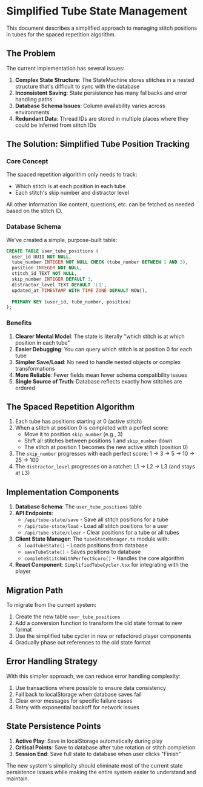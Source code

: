 # Simplified Tube State Management

This document describes a simplified approach to managing stitch positions in tubes for the spaced repetition algorithm.

## The Problem

The current implementation has several issues:

1. **Complex State Structure**: The StateMachine stores stitches in a nested structure that's difficult to sync with the database
2. **Inconsistent Saving**: State persistence has many fallbacks and error handling paths
3. **Database Schema Issues**: Column availability varies across environments
4. **Redundant Data**: Thread IDs are stored in multiple places where they could be inferred from stitch IDs

## The Solution: Simplified Tube Position Tracking

### Core Concept

The spaced repetition algorithm only needs to track:
- Which stitch is at each position in each tube
- Each stitch's skip number and distractor level

All other information like content, questions, etc. can be fetched as needed based on the stitch ID.

### Database Schema

We've created a simple, purpose-built table:

```sql
CREATE TABLE user_tube_positions (
  user_id UUID NOT NULL,
  tube_number INTEGER NOT NULL CHECK (tube_number BETWEEN 1 AND 3),
  position INTEGER NOT NULL,
  stitch_id TEXT NOT NULL,
  skip_number INTEGER DEFAULT 3,
  distractor_level TEXT DEFAULT 'L1',
  updated_at TIMESTAMP WITH TIME ZONE DEFAULT NOW(),
  
  PRIMARY KEY (user_id, tube_number, position)
);
```

### Benefits

1. **Clearer Mental Model**: The state is literally "which stitch is at which position in each tube"
2. **Easier Debugging**: You can query which stitch is at position 0 for each tube
3. **Simpler Save/Load**: No need to handle nested objects or complex transformations
4. **More Reliable**: Fewer fields mean fewer schema compatibility issues
5. **Single Source of Truth**: Database reflects exactly how stitches are ordered

## The Spaced Repetition Algorithm

1. Each tube has positions starting at 0 (active stitch)
2. When a stitch at position 0 is completed with a perfect score:
   - Move it to position `skip_number` (e.g., 3)
   - Shift all stitches between positions 1 and `skip_number` down
   - The stitch at position 1 becomes the new active stitch (position 0)
3. The `skip_number` progresses with each perfect score: 1 → 3 → 5 → 10 → 25 → 100
4. The `distractor_level` progresses on a ratchet: L1 → L2 → L3 (and stays at L3)

## Implementation Components

1. **Database Schema**: The `user_tube_positions` table
2. **API Endpoints**:
   - `/api/tube-state/save` - Save all stitch positions for a tube
   - `/api/tube-state/load` - Load all stitch positions for a user
   - `/api/tube-state/clear` - Clear positions for a tube or all tubes
3. **Client State Manager**: The `tubeStateManager.ts` module with:
   - `loadTubeState()` - Loads positions from database
   - `saveTubeState()` - Saves positions to database
   - `completeStitchWithPerfectScore()` - Handles the core algorithm
4. **React Component**: `SimplifiedTubeCycler.tsx` for integrating with the player

## Migration Path

To migrate from the current system:

1. Create the new table `user_tube_positions`
2. Add a conversion function to transform the old state format to new format
3. Use the simplified tube cycler in new or refactored player components
4. Gradually phase out references to the old state format

## Error Handling Strategy

With this simpler approach, we can reduce error handling complexity:

1. Use transactions where possible to ensure data consistency
2. Fall back to localStorage when database saves fail
3. Clear error messages for specific failure cases
4. Retry with exponential backoff for network issues

## State Persistence Points

1. **Active Play**: Save in localStorage automatically during play
2. **Critical Points**: Save to database after tube rotation or stitch completion
3. **Session End**: Save full state to database when user clicks "Finish"

The new system's simplicity should eliminate most of the current state persistence issues while making the entire system easier to understand and maintain.